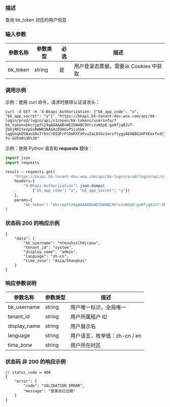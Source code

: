 ### 描述

查询 bk_token 对应的用户信息

### 输入参数

| 参数名称 | 参数类型 | 必选 | 描述                                                      |
| -------- | -------- | ---- | --------------------------------------------------------- |
| bk_token | string   | 是   | 用户登录态票据，需要从 Cookies 中获取 |

### 调用示例
示例：使用 curl 命令，请求时携带认证请求头：
```shell
curl -X GET -H 'X-Bkapi-Authorization: {"bk_app_code": "x", "bk_app_secret": "y"}' "https://bkapi.bk-tenant-dev.woa.com/api/bk-login/prod/login/api/v3/open/bk-tokens/userinfo/?bk_token=bkcrypt%24gAAAAABnWEIbW4BC9VrczvN5pE-ga9fjq0JvT-ZbbjRRIYeVpGsRWWR3NASAzEDHGvPSjshkK-lqgUnqkDSNao58xTrbtCrDIQFrPlDmKXfXPvu2aLOVGz1mrzftygyAEHQ0G1HFXEexfn3CjkwedW5j2-Yu-GU5XA%3D%3D"
```
示例：使用 Python 语言和 **requests** 模块：
``` python
import json
import requests

result = requests.get(
    "https://bkapi.bk-tenant-dev.woa.com/api/bk-login/prod/login/api/v3/open/bk-tokens/userinfo/",
    headers={
        "X-Bkapi-Authorization": json.dumps(
            {"bk_app_code": "x", "bk_app_secret": "y"})
    },
    params={
        "bk_token": "bkcrypt%24gAAAAABnWEIbW4BC9VrczvN5pE-ga9fjq0JvT-ZbbjRRIYeVpGsRWWR3NASAzEDHGvPSjshkK-lqgUnqkDSNao58xTrbtCrDIQFrPlDmKXfXPvu2aLOVGz1mrzftygyAEHQ0G1HFXEexfn3CjkwedW5j2-Yu-GU5XA%3D%3D"},
)
```

### 状态码 200 的响应示例

```json5
{
    "data": {
        "bk_username": "nteuuhzxlh0jcanw",
        "tenant_id": "system",
        "display_name": "admin",
        "language": "zh-cn",
        "time_zone": "Asia/Shanghai"
    }
}

```

### 响应参数说明

| 参数名称     | 参数类型 | 描述                         |
| ------------ | -------- | ---------------------------- |
| bk_username  | string   | 用户唯一标识，全局唯一       |
| tenant_id    | string   | 用户所属租户 ID              |
| display_name | string   | 用户展示名                   |
| language     | string   | 用户语言，枚举值：zh-cn / en |
| time_zone    | string   | 用户所在时区                 |

### 状态码 非 200 的响应示例

```json5
// status_code = 400
{
    "error": {
        "code": "VALIDATION_ERROR",
        "message": "登录态已过期"
    }
}
```
